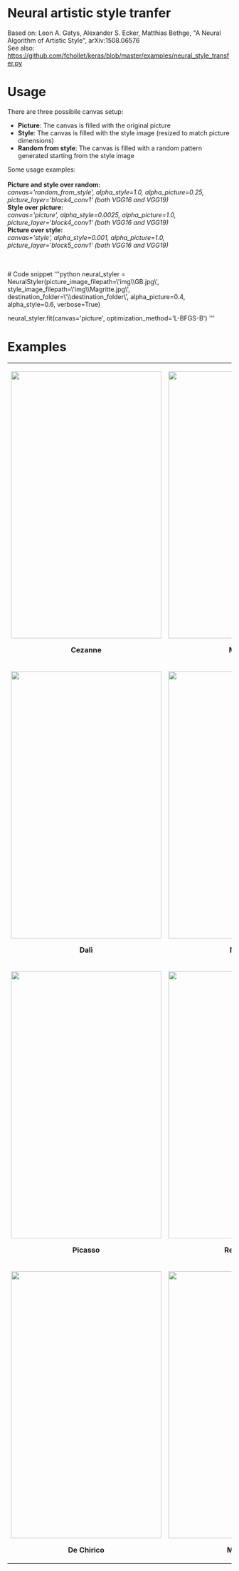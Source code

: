 # Neural artistic style tranfer
Based on: Leon A. Gatys, Alexander S. Ecker, Matthias Bethge, "A Neural Algorithm of Artistic Style", arXiv:1508.06576<br/>
See also: https://github.com/fchollet/keras/blob/master/examples/neural_style_transfer.py

# Usage
There are three possibile canvas setup:
<ul>
<li><b>Picture</b>: The canvas is filled with the original picture</li>
<li><b>Style</b>: The canvas is filled with the style image (resized to match picture dimensions)</li>
<li><b>Random from style</b>: The canvas is filled with a random pattern generated starting from the style image</li>
</ul>
<p>
Some usage examples:
<br/><br/>
<b>Picture and style over random:</b><br/>
<i>canvas='random_from_style', alpha_style=1.0, alpha_picture=0.25, picture_layer='block4_conv1' (both VGG16 and VGG19)</i>
<br/>        
<b>Style over picture:</b><br/>
<i>canvas='picture', alpha_style=0.0025, alpha_picture=1.0, picture_layer='block4_conv1' (both VGG16 and VGG19)</i>
<br/>
<b>Picture over style:</b><br/>
<i>canvas='style', alpha_style=0.001, alpha_picture=1.0, picture_layer='block5_conv1' (both VGG16 and VGG19)</i>
</p>
<br/><br/>
# Code snippet
'''python
neural_styler = NeuralStyler(picture_image_filepath=\'img\\GB.jpg\',
                                 style_image_filepath=\'img\\Magritte.jpg\',
                                 destination_folder=\'\\destination_folder\',
                                 alpha_picture=0.4,
                                 alpha_style=0.6,
                                 verbose=True)

neural_styler.fit(canvas=\'picture\', optimization_method=\'L-BFGS-B\')
'''

# Examples
<table width="100%" align="center">
<tr>
<td width="auto">
<p align="center">
<img src="https://s3-us-west-2.amazonaws.com/neural-style-transfer-demo/Cezanne.jpg" align="center" height="600" width="338">
</p>
<p align="center"><b>Cezanne</b></p>
</td>
<td width="auto">
<p align="center">
<img src="https://s3-us-west-2.amazonaws.com/neural-style-transfer-demo/Magritte.jpg" align="center" height="600" width="338">
</p>
<p align="center"><b>Magritte</b></p>
</td>
</tr>
<tr>
<td width="auto">
<p align="center">
<img src="https://s3-us-west-2.amazonaws.com/neural-style-transfer-demo/Dal%C3%AC.jpg" align="center" height="600" width="338">
</p>
<p align="center"><b>Dalì</b></p>
</td>
<td width="auto">
<p align="center">
<img src="https://s3-us-west-2.amazonaws.com/neural-style-transfer-demo/Matisse.jpg" align="center" height="600" width="338">
</p>
<p align="center"><b>Matisse</b></p>
</td>
</tr>
<tr>
<td width="auto">
<p align="center">
<img src="https://s3-us-west-2.amazonaws.com/neural-style-transfer-demo/Picasso.jpg" align="center" height="600" width="338">
</p>
<p align="center"><b>Picasso</b></p>
</td>
<td width="auto">
<p align="center">
<img src="https://s3-us-west-2.amazonaws.com/neural-style-transfer-demo/Rembrandt.jpg" align="center" height="600" width="338">
</p>
<p align="center"><b>Rembrandt</b></p>
</td>
</tr>
<tr>
<td width="auto">
<p align="center">
<img src="https://s3-us-west-2.amazonaws.com/neural-style-transfer-demo/De+Chirico.jpg" align="center" height="600" width="338">
</p>
<p align="center"><b>De Chirico</b></p>
</td>
<td width="auto">
<p align="center">
<img src="https://s3-us-west-2.amazonaws.com/neural-style-transfer-demo/Mondrian.jpg" align="center" height="600" width="338">
</p>
<p align="center"><b>Mondrian</b></p>
</td>
</tr>
</table>
